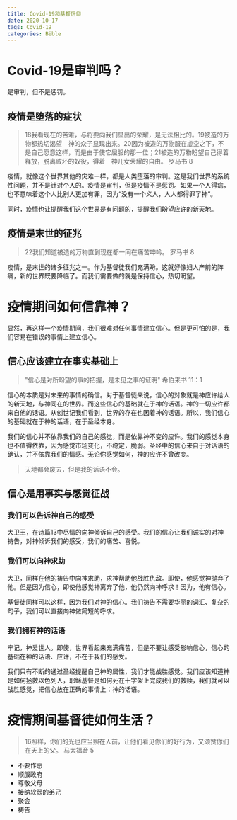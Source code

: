 ```yaml
---
title: Covid-19和基督信仰
date: 2020-10-17
tags: Covid-19
categories: Bible
---
```


# Covid-19是审判吗？

是审判，但不是惩罚。

## 疫情是堕落的症状

> 18我看现在的苦难，与将要向我们显出的荣耀，是无法相比的。19被造的万物都热切渴望　神的众子显现出来。20因为被造的万物服在虚空之下，不是自己愿意这样，而是由于使它屈服的那一位；21被造的万物盼望自己得着释放，脱离败坏的奴役，得着　神儿女荣耀的自由。
> 罗马书 8

疫情，就像这个世界其他的灾难一样，都是人类堕落的审判。这是我们世界的系统性问题，并不是针对个人的。疫情是审判，但是疫情不是惩罚。如果一个人得病，也不意味着这个人比别人更加有罪，因为“没有一个义人，人人都得罪了神”。

同时，疫情也让提醒我们这个世界是有问题的，提醒我们盼望应许的新天地。

## 疫情是末世的征兆

> 22我们知道被造的万物直到现在都一同在痛苦呻吟。
> 罗马书 8

疫情，是末世的诸多征兆之一。作为基督徒我们充满盼。这就好像妇人产前的阵痛，新的世界既要降临了。而我们需要做的就是保持信心，热切盼望。

# 疫情期间如何信靠神？

显然，再这样一个疫情期间，我们很难对任何事情建立信心。但是更可怕的是，我们容易在错误的事情上建立信心。

## 信心应该建立在事实基础上

> "信心是对所盼望的事的把握，是未见之事的证明"
> 希伯来书 11：1

信心的本质是对未来的事情的确信。对于基督徒来说，信心的对象就是神应许给人的新天地，与神同在的世界。而这些信心的基础就在于神的话语。神的一切应许都来自他的话语。从创世记我们看到，世界的存在也因着神的话语。所以，我们信心的基础就在于神的话语，在于圣经本身。

我们的信心并不依靠我们的自己的感觉，而是依靠神不变的应许。我们的感觉本身也不值得依靠，因为感觉市场变化，不稳定，脆弱。圣经中的信心来自于对话语的确认，并不依靠我们的情感。无论你感觉如何，神的应许不曾改变。

> 天地都会废去，但是我的话语不会。

## 信心是用事实与感觉征战

### 我们可以告诉神自己的感受

大卫王，在诗篇13中尽情的向神倾诉自己的感受。我们的信心让我们诚实的对神祷告，对神倾诉我们的感受，我们的痛苦、喜悦。

### 我们可以向神求助

大卫，同样在他的祷告中向神求助，求神帮助他战胜仇敌。即使，他感觉神抛弃了他。但是因为信心，即使他感觉神离弃了他，他仍然向神呼求！因为，他有信心。

基督徒同样可以这样，因为我们对神的信心。我们祷告不需要华丽的词汇、复杂的句子，我们可以直接向神做简短的呼求。

### 我们拥有神的话语

牢记，神爱世人。即使，世界看起来充满痛苦，但是不要让感受影响信心，信心的基础在神的话语、应许，不在于我们的感受。

我们只有不断的通过圣经提醒自己神的属性，我们才能战胜感觉。我们应该知道神是如何拯救以色列人，耶稣基督是如何死在十字架上完成我们的救赎，我们就可以战胜感觉，把信心放在正确的事情上：神的话语。

# 疫情期间基督徒如何生活？

> 16照样，你们的光也应当照在人前，让他们看见你们的好行为，又颂赞你们在天上的父。
> 马太福音 5

- 不要作恶
- 顺服政府
- 尊敬父母
- 接纳软弱的弟兄
- 聚会
- 祷告